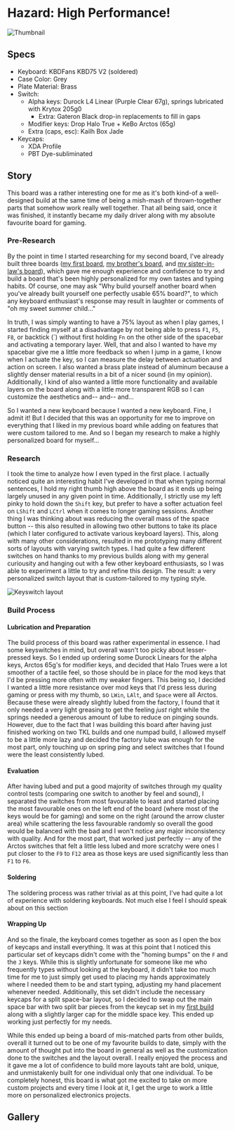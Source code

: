 # Hazard: High Performance!

<!-- post thumbnail picture here -->
![Thumbnail]()


## Specs

- Keyboard: KBDFans KBD75 V2 (soldered)
- Case Color: Grey
- Plate Material: Brass
- Switch:
	- Alpha keys: Durock L4 Linear (Purple Clear 67g), springs lubricated with Krytox 205g0
		- Extra: Gateron Black drop-in replacements to fill in gaps
	- Modifier keys: Drop Halo True + KeBo Arctos (65g)
	- Extra (caps, esc): Kailh Box Jade
- Keycaps:
	- XDA Profile
	- PBT Dye-subliminated

## Story

This board was a rather interesting one for me as it's both kind-of a well-designed build at the same time of being a mish-mash of thrown-together parts that somehow work really well together. That all being said, once it was finished, it instantly became my daily driver along with my absolute favourite board for gaming.

### Pre-Research

By the point in time I started researching for my second board, I've already built three boards ([my first board](Honey%20Smooth.md), [my brother's board](), and [my sister-in-law's board]()), which gave me enough experience and confidence to try and build a board that's been highly personalized for my own tastes and typing habits. Of course, one may ask "Why build yourself another board when you've already built yourself one perfectly usable 65% board?", to which any keyboard enthusiast's response may result in laughter or comments of "oh my sweet summer child..."

In truth, I was simply wanting to have a 75% layout as when I play games, I started finding myself at a disadvantage by not being able to press `F1`, `F5`, `F8`, or backtick (\`) without first holding `Fn` on the other side of the spacebar and activating a temporary layer. Well, that and also I wanted to have my spacebar give me a little more feedback so when I jump in a game, I know when I actuate the key, so I can measure the delay between actuation and action on screen. I also wanted a brass plate instead of aluminum because a slightly denser material results in a bit of a nicer sound (in my opinion). Additionally, I kind of also wanted a little more functionality and available layers on the board along with a little more transparent RGB so I can customize the aesthetics and-- and-- and...

So I wanted a new keyboard because I wanted a new keyboard. Fine, I admit it! But I decided that this was an opportunity for me to improve on everything that I liked in my previous board while adding on features that were custom tailored to me. And so I began my research to make a highly personalized board for myself...

### Research

I took the time to analyze how I even typed in the first place. I actually noticed quite an interesting habit I've developed in that when typing normal sentences, I hold my right thumb high above the board as it ends up being largely unused in any given point in time. Additionally, I strictly use my left pinky to hold down the `Shift` key, but prefer to have a softer actuation feel on `LShift` and `LCtrl` when it comes to longer gaming sessions. Another thing I was thinking about was reducing the overall mass of the space button -- this also resulted in allowing two other buttons to take its place (which I later configured to activate various keyboard layers). This, along with many other considerations, resulted in me prototyping many different sorts of layouts with varying switch types. I had quite a few different switches on hand thanks to my previous builds along with my general curiousity and hanging out with a few other keyboard enthusiasts, so I was able to experiment a little to try and refine this design. The result: a very personalized switch layout that is custom-tailored to my typing style.

![Keyswitch layout]()

### Build Process

#### Lubrication and Preparation

The build process of this board was rather experimental in essence. I had some keyswitches in mind, but overall wasn't too picky about lesser-pressed keys. So I ended up ordering some Durock Linears for the alpha keys, Arctos 65g's for modifier keys, and decided that Halo Trues were a lot smoother of a tactile feel, so those should be in place for the mod keys that I'd be pressing more often with my weaker fingers. This being so, I decided I wanted a little more resistance over mod keys that I'd press less during gaming or press with my thumb, so `LWin`, `LAlt`, and `Space` were all Arctos. Because these were already slightly lubed from the factory, I found that it only needed a very light greasing to get the feeling _just_ right while the springs needed a generous amount of lube to reduce on pinging sounds. However, due to the fact that I was building this board after having just finished working on two TKL builds and one numpad build, I allowed myself to be a little more lazy and decided the factory lube was enough for the most part, only touching up on spring ping and select switches that I found were the least consistently lubed.

#### Evaluation

After having lubed and put a good majority of switches through my quality control tests (comparing one switch to another by feel and sound), I separated the switches from most favourable to least and started placing the most favourable ones on the left end of the board (where most of the keys would be for gaming) and some on the right (around the arrow cluster area) while scattering the less favourable randomly so overall the good would be balanced with the bad and I won't notice any major inconsistency with quality. And for the most part, that worked just perfectly -- any of the Arctos switches that felt a little less lubed and more scratchy were ones I put closer to the `F9` to `F12` area as those keys are used significantly less than `F1` to `F6`.

#### Soldering

The soldering process was rather trivial as at this point, I've had quite a lot of experience with soldering keyboards. Not much else I feel I should speak about on this section

#### Wrapping Up

And so the finale, the keyboard comes together as soon as I open the box of keycaps and install everything. It was at this point that I noticed this particular set of keycaps didn't come with the "homing bumps" on the `F` and the `J` keys. While this is slightly unfortunate for someone like me who frequently types without looking at the keyboard, it didn't take too much time for me to just simply get used to placing my hands approximately where I needed them to be and start typing, adjusting my hand placement whenever needed. Additionally, this set didn't include the necessary keycaps for a split space-bar layout, so I decided to swap out the main space bar with two split bar pieces from the keycap set in my [first build](Honey%20Smooth.md) along with a slightly larger cap for the middle space key. This ended up working just perfectly for my needs.

While this ended up being a board of mis-matched parts from other builds, overall it turned out to be one of my favourite builds to date, simply with the amount of thought put into the board in general as well as the customization done to the switches and the layout overall. I really enjoyed the process and it gave me a lot of confidence to build more layouts taht are bold, unique, and unmistakenly built for one individual only that one individual. To be completely honest, this board is what got me excited to take on more custom projects and every time I look at it, I get the urge to work a little more on personalized electronics projects.

## Gallery

![]()

![]()

![]()
